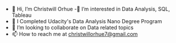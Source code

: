 - 👋 Hi, I’m Christwill Orhue
-👀 I’m interested in Data Analysis, SQL, Tableau
- 🌱 I Completed Udacity's Data Analysis Nano Degree Program
- 💞️ I’m looking to collaborate on Data related topics
- 📫 How to reach me at christwillorhue7@gmail.com  
<!---
chrissyxxxx/chrissyxxxx is a ✨ special ✨ repository because its `README.md` (this file) appears on your GitHub profile.
You can click the Preview link to take a look at your changes.
--->
